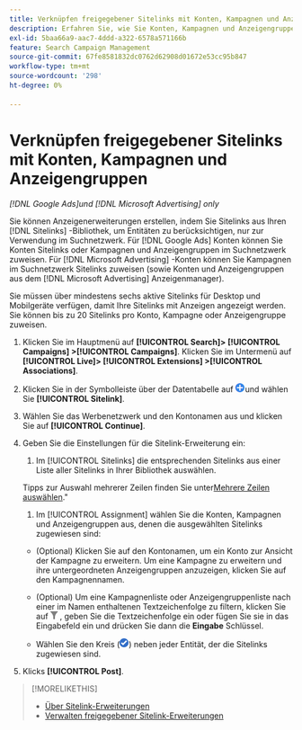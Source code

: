 ```yaml
---
title: Verknüpfen freigegebener Sitelinks mit Konten, Kampagnen und Anzeigengruppen
description: Erfahren Sie, wie Sie Konten, Kampagnen und Anzeigengruppen freigegebene Sitelink-Erweiterungen zuweisen.
exl-id: 5baa66a9-aac7-4ddd-a322-6578a571166b
feature: Search Campaign Management
source-git-commit: 67fe8581832dc0762d62908d01672e53cc95b847
workflow-type: tm+mt
source-wordcount: '298'
ht-degree: 0%

---
```


# Verknüpfen freigegebener Sitelinks mit Konten, Kampagnen und Anzeigengruppen

*[!DNL Google Ads]und [!DNL Microsoft Advertising] only*

Sie können Anzeigenerweiterungen erstellen, indem Sie Sitelinks aus Ihren [!DNL Sitelinks] -Bibliothek, um Entitäten zu berücksichtigen, nur zur Verwendung im Suchnetzwerk. Für [!DNL Google Ads] Konten können Sie Konten Sitelinks oder Kampagnen und Anzeigengruppen im Suchnetzwerk zuweisen. Für [!DNL Microsoft Advertising] -Konten können Sie Kampagnen im Suchnetzwerk Sitelinks zuweisen (sowie Konten und Anzeigengruppen aus dem [!DNL Microsoft Advertising] Anzeigenmanager).

Sie müssen über mindestens sechs aktive Sitelinks für Desktop und Mobilgeräte verfügen, damit Ihre Sitelinks mit Anzeigen angezeigt werden. Sie können bis zu 20 Sitelinks pro Konto, Kampagne oder Anzeigengruppe zuweisen.

1. Klicken Sie im Hauptmenü auf **[!UICONTROL Search]> [!UICONTROL Campaigns] >[!UICONTROL Campaigns]**. Klicken Sie im Untermenü auf **[!UICONTROL Live]> [!UICONTROL Extensions] >[!UICONTROL Associations]**.

1. Klicken Sie in der Symbolleiste über der Datentabelle auf ![Erstellen](/help/search-social-commerce/assets/add.png "Erstellen")und wählen Sie **[!UICONTROL Sitelink]**.

1. Wählen Sie das Werbenetzwerk und den Kontonamen aus und klicken Sie auf **[!UICONTROL Continue]**.

1. Geben Sie die Einstellungen für die Sitelink-Erweiterung ein:

   1. Im [!UICONTROL Sitelinks] die entsprechenden Sitelinks aus einer Liste aller Sitelinks in Ihrer Bibliothek auswählen.

   Tipps zur Auswahl mehrerer Zeilen finden Sie unter[Mehrere Zeilen auswählen](/help/search-social-commerce/common-tasks/navigation-editing-selection/multiple-rows-select.md).&quot;

   1. Im [!UICONTROL Assignment] wählen Sie die Konten, Kampagnen und Anzeigengruppen aus, denen die ausgewählten Sitelinks zugewiesen sind:

   * (Optional) Klicken Sie auf den Kontonamen, um ein Konto zur Ansicht der Kampagne zu erweitern. Um eine Kampagne zu erweitern und ihre untergeordneten Anzeigengruppen anzuzeigen, klicken Sie auf den Kampagnennamen.

   * (Optional) Um eine Kampagnenliste oder Anzeigengruppenliste nach einer im Namen enthaltenen Textzeichenfolge zu filtern, klicken Sie auf ![Filter](/help/search-social-commerce/assets/filter.png "Filter") , geben Sie die Textzeichenfolge ein oder fügen Sie sie in das Eingabefeld ein und drücken Sie dann die **Eingabe** Schlüssel.

   * Wählen Sie den Kreis (![Auswählen](/help/search-social-commerce/assets/include.png "Auswählen")) neben jeder Entität, der die Sitelinks zugewiesen sind.

1. Klicks **[!UICONTROL Post]**.

>[!MORELIKETHIS]
>
>* [Über Sitelink-Erweiterungen](sitelink-extension-about.md)
>* [Verwalten freigegebener Sitelink-Erweiterungen](sitelink-extension-manage.md)
